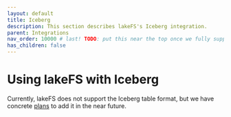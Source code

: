 ```yaml
---
layout: default
title: Iceberg
description: This section describes lakeFS's Iceberg integration.
parent: Integrations
nav_order: 10000 # last! TODO: put this near the top once we fully support Iceberg :)
has_children: false
---
```


# Using lakeFS with Iceberg

Currently, lakeFS does not support the Iceberg table format, but we have concrete 
[plans](../understand/roadmap.md#iceberg-support-high-priority) to add it in the near future.
